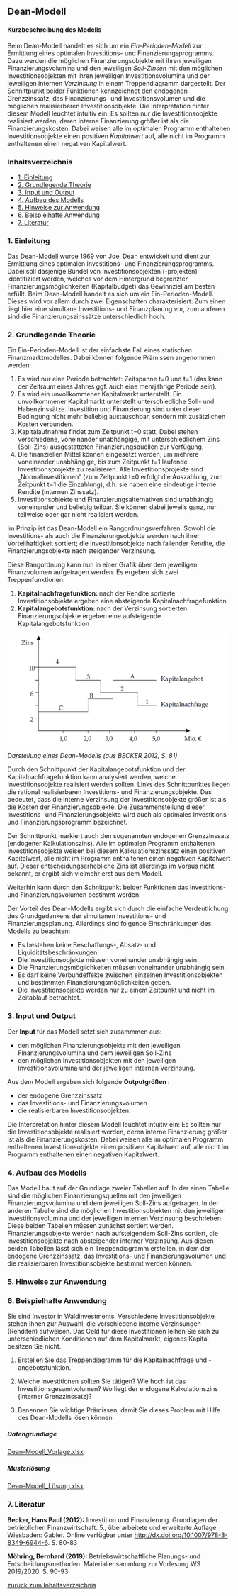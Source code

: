 Dean-Modell
-----------

#### Kurzbeschreibung des Modells

Beim Dean-Modell handelt es sich um ein *Ein-Perioden-Modell* zur
Ermittlung eines optimalen Investitions- und Finanzierungsprogramms.
Dazu werden die möglichen Finanzierungsobjekte mit ihren jeweiligen
Finanzierungsvolumina und den jeweiligen *Soll-Zinsen* mit den möglichen
Investitionsobjekten mit ihren jeweiligen Investitionsvolumina und der
jeweiligen internen *Verzinsung* in einem Treppendiagramm dargestellt.
Der Schnittpunkt beider Funktionen kennzeichnet den endogenen
Grenzzinssatz, das Finanzierungs- und Investitionsvolumen und die
möglichen realisierbaren Investitionsobjekte. Die Interpretation hinter
diesem Modell leuchtet intuitiv ein: Es sollten nur die
Investitionsobjekte realisiert werden, deren interne Finanzierung größer
ist als die Finanzierungskosten. Dabei weisen alle im optimalen Programm
enthaltenen Investitionsobjekte einen positiven *Kapitalwert* auf, alle
nicht im Programm enthaltenen einen negativen Kapitalwert.

<h3>
<a name="menu">Inhaltsverzeichnis</a>
</h3>
<ul>
<li>
<a href="#1. Einleitung">1. Einleitung</a>
</li>
<li>
<a href="#2. Grundlegende Theorie">2. Grundlegende Theorie</a>
</li>
<li>
<a href="#3. Input und Output">3. Input und Output</a>
</li>
<li>
<a href="#4. Aufbau des Modells">4. Aufbau des Modells</a>
</li>
<li>
<a href="#5. Hinweise zur Anwendung">5. Hinweise zur Anwendung</a>
</li>
<li>
<a href="#6. Beispielhafte Anwendung">6. Beispielhafte Anwendung</a>
</li>
<li>
<a href="#7. Literatur">7. Literatur</a>
</li>
</ul>

<h3>
<a name="1. Einleitung">1. Einleitung</a>
</h3>

Das Dean-Modell wurde 1969 von Joel Dean entwickelt und dient zur
Ermittlung eines optimalen Investitions- und Finanzierungsprogramms.
Dabei soll dasjenige Bündel von Investitionsobjekten (-projekten)
identifiziert werden, welches vor dem Hintergrund begrenzter
Finanzierungsmöglichkeiten (Kapitalbudget) das Gewinnziel am besten
erfüllt. Beim Dean-Modell handelt es sich um ein Ein-Perioden-Modell.
Dieses wird vor allem durch zwei Eigenschaften charakterisiert: Zum
einen liegt hier eine simultane Investitions- und Finanzplanung vor, zum
anderen sind die Finanzierungszinssätze unterschiedlich hoch.

<h3>
<a name="2. Grundlegende Theorie">2. Grundlegende Theorie</a>
</h3>

Ein Ein-Perioden-Modell ist der einfachste Fall eines statischen
Finanzmarktmodelles. Dabei können folgende Prämissen angenommen werden:

1.  Es wird nur eine Periode betrachtet: Zeitspanne t=0 und t=1 (das
    kann der Zeitraum eines Jahres ggf. auch eine mehrjährige Periode
    sein).
2.  Es wird ein unvollkommener Kapitalmarkt unterstellt. Ein
    unvollkommener Kapitalmarkt unterstellt unterschiedliche Soll- und
    Habenzinssätze. Investition und Finanzierung sind unter dieser
    Bedingung nicht mehr beliebig austauschbar, sondern mit zusätzlichen
    Kosten verbunden.
3.  Kapitalaufnahme findet zum Zeitpunkt t=0 statt. Dabei stehen
    verschiedene, voneinander unabhängige, mit unterschiedlichem Zins
    (Soll-Zins) ausgestatteten Finanzierungsquellen zur Verfügung.
4.  Die finanziellen Mittel können eingesetzt werden, um mehrere
    voneinander unabhängige, bis zum Zeitpunkt t=1 laufende
    Investitionsprojekte zu realisieren. Alle Investitionsprojekte sind
    „Normalinvestitionen“ (zum Zeitpunkt t=0 erfolgt die Auszahlung, zum
    Zeitpunkt t=1 die Einzahlung), d.h. sie haben eine eindeutige
    interne Rendite (internen Zinssatz).
5.  Investitionsobjekte und Finanzierungsalternativen sind unabhängig
    voneinander und beliebig teilbar. Sie können dabei jeweils ganz, nur
    teilweise oder gar nicht realisiert werden.

Im Prinzip ist das Dean-Modell ein Rangordnungsverfahren. Sowohl die
Investitions- als auch die Finanzierungsobjekte werden nach ihrer
Vorteilhaftigkeit sortiert; die Investitionsobjekte nach fallender
Rendite, die Finanzierungsobjekte nach steigender Verzinsung.

Diese Rangordnung kann nun in einer Grafik über dem jeweiligen
Finanzvolumen aufgetragen werden. Es ergeben sich zwei
Treppenfunktionen:

1.  <strong> Kapitalnachfragefunktion: </strong> nach der Rendite
    sortierte Investitionsobjekte ergeben eine absteigende
    Kapitalnachfragefunktion
2.  <strong> Kapitalangebotsfunktion: </strong> nach der Verzinsung
    sortierten Finanzierungsobjekte ergeben eine aufsteigende
    Kapitalangebotsfunktion

<center>
<img src="./images/dean_1.png" width="500" height="250">
</center>

*Darstellung eines Dean-Modells (aus BECKER 2012, S. 81)*

Durch den Schnittpunkt der Kapitalangebotsfunktion und der
Kapitalnachfragefunktion kann analysiert werden, welche
Investitionsobjekte realisiert werden sollten. Links des Schnittpunktes
liegen die rational realisierbaren Investitions- und
Finanzierungsobjekte. Das bedeutet, dass die interne Verzinsung der
Investitionsobjekte größer ist als die Kosten der Finanzierungsobjekte.
Die Zusammenstellung dieser Investitions- und Finanzierungsobjekte wird
auch als optimales Investitions- und Finanzierungsprogramm bezeichnet.

Der Schnittpunkt markiert auch den sogenannten endogenen Grenzzinssatz
(endogener Kalkulationszins). Alle im optimalen Programm enthaltenen
Investitionsobjekte weisen bei diesem Kalkulationszinssatz einen
positiven Kapitalwert, alle nicht im Programm enthaltenen einen
negativen Kapitalwert auf. Dieser entscheidungserhebliche Zins ist
allerdings im Voraus nicht bekannt, er ergibt sich vielmehr erst aus dem
Modell.

Weiterhin kann durch den Schnittpunkt beider Funktionen das
Investitions- und Finanzierungsvolumen bestimmt werden.

Der Vorteil des Dean-Modells ergibt sich durch die einfache
Verdeutlichung des Grundgedankens der simultanen Investitions- und
Finanzierungsplanung. Allerdings sind folgende Einschränkungen des
Modells zu beachten:

-   Es bestehen keine Beschaffungs-, Absatz- und
    Liquiditätsbeschränkungen.
-   Die Investitionsobjekte müssen voneinander unabhängig sein.
-   Die Finanzierungsmöglichkeiten müssen voneinander unabhängig sein.
-   Es darf keine Verbundeffekte zwischen einzelnen Investitionsobjekten
    und bestimmten Finanzierungsmöglichkeiten geben.
-   Die Investitionsobjekte werden nur zu einem Zeitpunkt und nicht im
    Zeitablauf betrachtet.

<h3>
<a name="3. Input und Output">3. Input und Output</a>
</h3>

Der <strong> Input </strong> für das Modell setzt sich zusammmen aus:

-   den möglichen Finanzierungsobjekte mit den jeweiligen
    Finanzierungsvolumina und dem jeweiligen Soll-Zins
-   den möglichen Investitionsobjekten mit den jeweiligen
    Investitionsvolumina und der jeweiligen internen Verzinsung.

Aus dem Modell ergeben sich folgende <strong> Outputgrößen </strong>:

-   der endogene Grenzzinssatz
-   das Investitions- und Finanzierungsvolumen
-   die realisierbaren Investitionsobjekten.

Die Interpretation hinter diesem Modell leuchtet intuitiv ein: Es
sollten nur die Investitionsobjekte realisiert werden, deren interne
Finanzierung größer ist als die Finanzierungskosten. Dabei weisen alle
im optimalen Programm enthaltenen Investitionsobjekte einen positiven
Kapitalwert auf, alle nicht im Programm enthaltenen einen negativen
Kapitalwert.

<h3>
<a name="4. Aufbau des Modells">4. Aufbau des Modells</a>
</h3>

Das Modell baut auf der Grundlage zweier Tabellen auf. In der einen
Tabelle sind die möglichen Finanzierungsquellen mit den jeweiligen
Finanzierungsvolumina und dem jeweiligen Soll-Zins aufgetragen. In der
anderen Tabelle sind die möglichen Investitionsobjekten mit den
jeweiligen Investitionsvolumina und der jeweiligen internen Verzinsung
beschrieben. Diese beiden Tabellen müssen zunächst sortiert werden.
Finanzierungsobjekte werden nach aufsteigendem Soll-Zins sortiert, die
Investitionsobjekte nach absteigender interner Verzinsung. Aus diesen
beiden Tabellen lässt sich ein Treppendiagramm erstellen, in dem der
endogene Grenzzinssatz, das Investitions- und Finanzierungsvolumen und
die realisierbaren Investitionsobjekte bestimmt werden können.

<h3>
<a name="5. Hinweise zur Anwendung">5. Hinweise zur Anwendung</a>
</h3>
<h3>
<a name="6. Beispielhafte Anwendung">6. Beispielhafte Anwendung</a>
</h3>

Sie sind Investor in Waldinvestments. Verschiedene Investitionsobjekte
stehen Ihnen zur Auswahl, die verschiedene interne Verzinsungen
(Renditen) aufweisen. Das Geld für diese Investitionen leihen Sie sich
zu unterschiedlichen Konditionen auf dem Kapitalmarkt, eigenes Kapital
besitzen Sie nicht.

1.  Erstellen Sie das Treppendiagramm für die Kapitalnachfrage und
    -angebotsfunktion.

2.  Welche Investitionen sollten Sie tätigen? Wie hoch ist das
    Investitionsgesamtvolumen? Wo liegt der endogene Kalkulationszins
    (interner Grenzzinssatz)?

3.  Benennen Sie wichtige Prämissen, damit Sie dieses Problem mit Hilfe
    des Dean-Modells lösen können

##### Datengrundlage

[Dean-Modell_Vorlage.xlsx](./Dean-Modell_Vorlage.xlsx)

##### Musterlösung

[Dean-Modell_Lösung.xlsx](./Dean-Modell_Lösung.xlsx)

<h3>
<a name="7. Literatur">7. Literatur</a>
</h3>

<strong >Becker, Hans Paul (2012):</strong> Investition und
Finanzierung. Grundlagen der betrieblichen Finanzwirtschaft. 5.,
überarbeitete und erweiterte Auflage. Wiesbaden: Gabler. Online
verfügbar unter
<a href="http://dx.doi.org/10.1007/978-3-8349-6944-6" class="uri">http://dx.doi.org/10.1007/978-3-8349-6944-6</a>.
S. 80-83

<strong>Möhring, Bernhard (2019):</strong> Betriebswirtschaftliche
Planungs- und Entscheidungsmethoden. Materialiensammlung zur Vorlesung
WS 2019/2020. S. 90-93

<p>
<a href="#menu">zurück zum Inhaltsverzeichnis</a>
</p>
